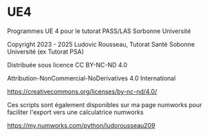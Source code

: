 # UE4
Programmes  UE 4 pour le tutorat  PASS/LAS Sorbonne Université 

Copyright 2023 - 2025 Ludovic Rousseau, Tutorat Santé Sobonne Université (ex Tutorat PSA)

Distribuée sous licence CC BY-NC-ND 4.0 

Attribution-NonCommercial-NoDerivatives 4.0 International  

https://creativecommons.org/licenses/by-nc-nd/4.0/


Ces scripts sont également disponibles sur ma page numworks pour faciliter l'export vers une calculatrice numworks

https://my.numworks.com/python/ludorousseau209
